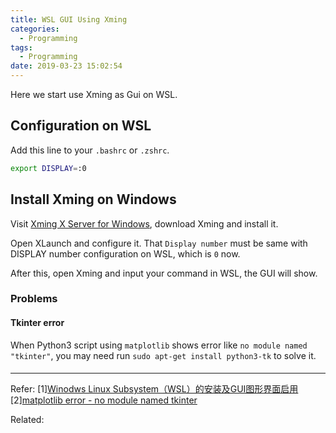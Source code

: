```yaml
---
title: WSL GUI Using Xming
categories:
  - Programming
tags:
  - Programming
date: 2019-03-23 15:02:54
---
```


Here we start use Xming as Gui on WSL.

## Configuration on WSL

Add this line to your `.bashrc` or `.zshrc`.

```bash
export DISPLAY=:0
```

## Install Xming on Windows

Visit [Xming X Server for Windows](https://sourceforge.net/projects/xming/), download Xming and install it.

Open XLaunch and configure it. That `Display number` must be same with DISPLAY number configuration on WSL, which is `0` now.

After this, open Xming and input your command in WSL, the GUI will show.

### Problems

#### Tkinter error

When Python3 script using `matplotlib` shows error like `no module named "tkinter"`, you may need run `sudo apt-get install python3-tk` to solve it.

#### 

----

Refer:
[1][Winodws Linux Subsystem（WSL）的安装及GUI图形界面启用](https://www.jianshu.com/p/aca81f8c7f08)
[2][matplotlib error - no module named tkinter](https://stackoverflow.com/questions/36327134/matplotlib-error-no-module-named-tkinter)

Related:
